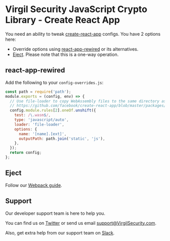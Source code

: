 # Virgil Security JavaScript Crypto Library - Create React App
You need an ability to tweak [create-react-app](https://github.com/facebook/create-react-app) configs. You have 2 options here:
- Override options using [react-app-rewired](https://github.com/timarney/react-app-rewired) or its alternatives.
- [Eject](https://facebook.github.io/create-react-app/docs/available-scripts#npm-run-eject). Please note that this is a one-way operation.

## react-app-rewired
Add the following to your `config-overrides.js`:
```js
const path = require('path');
module.exports = (config, env) => {
  // Use file-loader to copy WebAssembly files to the same directory as JavaScript
  // https://github.com/facebook/create-react-app/blob/master/packages/react-scripts/config/webpack.config.js#L378
  config.module.rules[2].oneOf.unshift({
    test: /\.wasm$/,
    type: 'javascript/auto',
    loader: 'file-loader',
    options: {
      name: '[name].[ext]',
      outputPath: path.join('static', 'js'),
    },
  });
  return config;
};
```

## Eject
Follow our [Webpack guide](webpack.md).

## Support
Our developer support team is here to help you.

You can find us on [Twitter](https://twitter.com/VirgilSecurity) or send us email support@VirgilSecurity.com.

Also, get extra help from our support team on [Slack](https://virgilsecurity.com/join-community).
